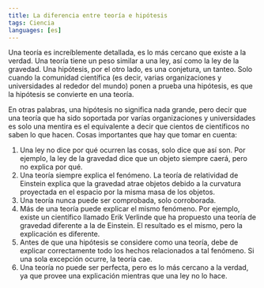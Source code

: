 ```yaml
---
title: La diferencia entre teoría e hipótesis
tags: Ciencia
languages: [es]
---
```


Una teoría es increíblemente detallada, es lo más cercano que existe a la
verdad. Una teoría tiene un peso similar a una ley, así como la ley de la
gravedad. Una hipótesis, por el otro lado, es una conjetura, un tanteo. Solo
cuando la comunidad científica (es decir, varias organizaciones y universidades
al rededor del mundo) ponen a prueba una hipótesis, es que la hipótesis se
convierte en una teoría.

En otras palabras, una hipótesis no significa nada grande, pero decir que una
teoría que ha sido soportada por varías organizaciones y universidades es solo
una mentira es el equivalente a decir que cientos de científicos no saben lo que
hacen. Cosas importantes que hay que tomar en cuenta:

1. Una ley no dice por qué ocurren las cosas, solo dice que así son. Por
   ejemplo, la ley de la gravedad dice que un objeto siempre caerá, pero no
   explica por qué.
2. Una teoría siempre explica el fenómeno. La teoría de relatividad de Einstein
   explica que la gravedad atrae objetos debido a la curvatura proyectada en el
   espacio por la misma masa de los objetos.
3. Una teoría nunca puede ser comprobada, solo corroborada.
4. Más de una teoría puede explicar el mismo fenómeno. Por ejemplo, existe un
   científico llamado Erik Verlinde que ha propuesto una teoría de gravedad
   diferente a la de Einstein. El resultado es el mismo, pero la explicación es
   diferente.
5. Antes de que una hipótesis se considere como una teoría, debe de explicar
   correctamente todo los hechos relacionados a tal fenómeno. Si una sola
   excepción ocurre, la teoría cae.
6. Una teoría no puede ser perfecta, pero es lo más cercano a la verdad, ya que
   provee una explicación mientras que una ley no lo hace.
